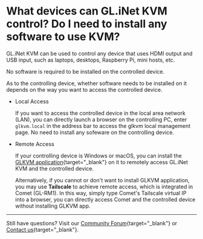 # What devices can GL.iNet KVM control? Do I need to install any software to use KVM?

GL.iNet KVM can be used to control any device that uses HDMI output and USB input, such as laptops, desktops, Raspberry Pi, mini hosts, etc.

No software is required to be installed on the controlled device. 

As to the controlling device, whether software needs to be installed on it depends on the way you want to access the controlled device.

- Local Access

    If you want to access the controlled device in the local area network (LAN), you can directly launch a browser on the controlling PC, enter `glkvm.local` in the address bar to access the glkvm local management page. No need to install any sofeware on the controlling device.
    
- Remote Access

    If your controlling device is Windows or macOS, you can install the [GLKVM application](https://www.gl-inet.com/app-rm/){target="_blank"} on it to remotely access GL.iNet KVM and the controlled device. 

    Alternatively, if you cannot or don't want to install GLKVM application, you may use **Tailscale** to achieve remote access, which is integrated in Comet (GL-RM1). In this way, simply type Comet's Tailscale virtual IP into a browser, you can directly access Comet and the controlled device without installing GLKVM app.

---

Still have questions? Visit our [Community Forum](https://forum.gl-inet.com){target="_blank"} or [Contact us](https://www.gl-inet.com/contacts/){target="_blank"}.